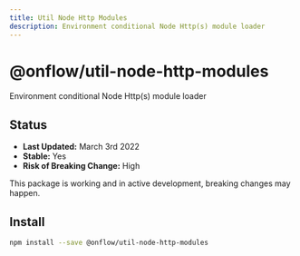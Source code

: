 ```yaml
---
title: Util Node Http Modules
description: Environment conditional Node Http(s) module loader
---
```


# @onflow/util-node-http-modules

Environment conditional Node Http(s) module loader

## Status

- **Last Updated:** March 3rd 2022
- **Stable:** Yes
- **Risk of Breaking Change:** High

This package is working and in active development, breaking changes may happen.

## Install

```bash
npm install --save @onflow/util-node-http-modules
```